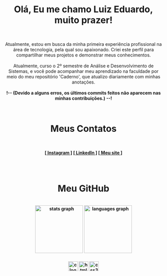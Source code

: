 <h1 align="center">Olá, Eu me chamo Luiz Eduardo, muito prazer!</h1>
<br>

<p align="center">Atualmente, estou em busca da minha primeira experiência profissional na área de tecnologia, pela qual sou apaixonado. Criei este perfil para compartilhar meus projetos e demonstrar meus conhecimentos.<br><br>
Atualmente, curso o 2º semestre de Análise e Desenvolvimento de Sistemas, e você pode acompanhar meu aprendizado na faculdade por meio do meu repositório 'Caderno', que atualizo diariamente com minhas anotações.<br><br> <strong>!-- (Devido a alguns erros, os últimos commits feitos não aparecem nas minhas contribuições.) --!<strong></p> 

<br>

<h1 align="center"> Meus Contatos </h1>
<br>

<div align="center">
  
  <a href="https://www.instagram.com/luiz.eduardosf" target="_blank">[ Instagram ]</a>
  <a href="https://www.linkedin.com/in/luiz-eduardo-sf/" target="_blank">[ LinkedIn ]</a>
  <a href="https://luiz-eduardo-sf.netlify.app/" target="_blank">[ Meu site ]</a>

</div>

<br>
<br>

<h1 align="center">Meu GitHub</h1>
<br>


<div align="center">
  <img src="https://github-readme-stats.vercel.app/api?username=Luiz-Eduardo-SF&hide_title=false&hide_rank=false&show_icons=true&include_all_commits=true&count_private=true&disable_animations=false&theme=dracula&locale=en&hide_border=false" height="150" alt="stats graph"  />
  <img src="https://github-readme-stats.vercel.app/api/top-langs?username=Luiz-Eduardo-SF&locale=en&hide_title=false&layout=compact&card_width=320&langs_count=5&theme=dracula&hide_border=false" height="150" alt="languages graph"  />
</div>

###

<div align="center">
  <img src="https://cdn.jsdelivr.net/gh/devicons/devicon/icons/c/c-plain.svg" height="30" alt="c logo"  />
  <img src="https://cdn.jsdelivr.net/gh/devicons/devicon/icons/html5/html5-plain.svg" height="30" alt="html5 logo"  />
  <img src="https://cdn.jsdelivr.net/gh/devicons/devicon/icons/css3/css3-plain.svg" height="30" alt="css3 logo"  />
</div>


